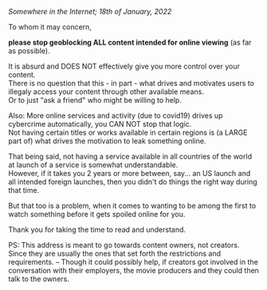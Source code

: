 _Somewhere in the Internet; 18th of January, 2022_

To whom it may concern,

**please stop geoblocking ALL content intended for online viewing** (as far as possible).

It is absurd and DOES NOT effectively give you more control over your content.
<br>There is no question that this - in part - what drives and motivates users to illegaly access your content through other available means.
<br>Or to just "ask a friend" who might be willing to help.

Also: More online services and activity (due to covid19) drives up cybercrime automatically, you CAN NOT stop that logic.
<br>Not having certain titles or works available in certain regions is (a LARGE part of) what drives the motivation to leak something online.

That being said, not having a service available in all countries of the world at launch of a service is somewhat understandable.
<br>However, if it takes you 2 years or more between, say... an US launch and all intended foreign launches, then you didn't do things the right way during that time.

But that too is a problem, when it comes to wanting to be among the first to watch something before it gets spoiled online for you.

Thank you for taking the time to read and understand.

PS: This address is meant to go towards content owners, not creators. Since they are usually the ones that set forth the restrictions and requirements.
&ndash; Though it could possibly help, if creators got involved in the conversation with their employers, the movie producers and they could then talk to the owners.
